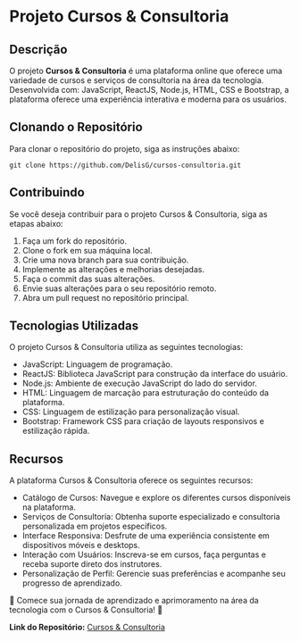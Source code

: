 # Projeto Cursos & Consultoria

## Descrição

O projeto **Cursos & Consultoria** é uma plataforma online que oferece uma variedade de cursos e serviços de consultoria na área da tecnologia. Desenvolvida com: JavaScript, ReactJS, Node.js, HTML, CSS e Bootstrap, a plataforma oferece uma experiência interativa e moderna para os usuários.

## Clonando o Repositório

Para clonar o repositório do projeto, siga as instruções abaixo:

```
git clone https://github.com/DelisG/cursos-consultoria.git
```

## Contribuindo

Se você deseja contribuir para o projeto Cursos & Consultoria, siga as etapas abaixo:

1. Faça um fork do repositório.
2. Clone o fork em sua máquina local.
3. Crie uma nova branch para sua contribuição.
4. Implemente as alterações e melhorias desejadas.
5. Faça o commit das suas alterações.
6. Envie suas alterações para o seu repositório remoto.
7. Abra um pull request no repositório principal.

## Tecnologias Utilizadas

O projeto Cursos & Consultoria utiliza as seguintes tecnologias:

- JavaScript: Linguagem de programação.
- ReactJS: Biblioteca JavaScript para construção da interface do usuário.
- Node.js: Ambiente de execução JavaScript do lado do servidor.
- HTML: Linguagem de marcação para estruturação do conteúdo da plataforma.
- CSS: Linguagem de estilização para personalização visual.
- Bootstrap: Framework CSS para criação de layouts responsivos e estilização rápida.

## Recursos

A plataforma Cursos & Consultoria oferece os seguintes recursos:

- Catálogo de Cursos: Navegue e explore os diferentes cursos disponíveis na plataforma.
- Serviços de Consultoria: Obtenha suporte especializado e consultoria personalizada em projetos específicos.
- Interface Responsiva: Desfrute de uma experiência consistente em dispositivos móveis e desktops.
- Interação com Usuários: Inscreva-se em cursos, faça perguntas e receba suporte direto dos instrutores.
- Personalização de Perfil: Gerencie suas preferências e acompanhe seu progresso de aprendizado.

🌟 Comece sua jornada de aprendizado e aprimoramento na área da tecnologia com o Cursos & Consultoria! 🚀

**Link do Repositório:** [Cursos & Consultoria](https://github.com/DelisG/cursos-consultoria.git)